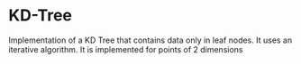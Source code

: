 # KD-Tree

Implementation of a KD Tree that contains data only in leaf nodes. It uses an iterative algorithm. It is implemented for points of 2 dimensions



